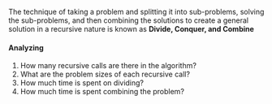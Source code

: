 The technique of taking a problem and splitting it into sub-problems, solving the sub-problems, and then combining the solutions to create a general solution in a recursive nature is known as **Divide, Conquer, and Combine**

#### Analyzing
1. How many recursive calls are there in the algorithm?
2. What are the problem sizes of each recursive call?
3. How much time is spent on dividing?
4. How much time is spent combining the problem?